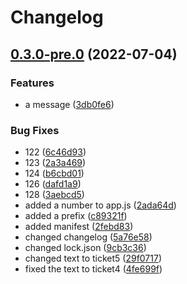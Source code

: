 # Changelog

## [0.3.0-pre.0](https://github.com/elaheabs/my-github-actions-2/compare/v0.2.7-pre.0...v0.3.0-pre.0) (2022-07-04)


### Features

* a message ([3db0fe6](https://github.com/elaheabs/my-github-actions-2/commit/3db0fe65c9eb5e59e0ce8bcac99b6b80e4abcf45))


### Bug Fixes

* 122 ([6c46d93](https://github.com/elaheabs/my-github-actions-2/commit/6c46d9383b693362a065e9b43eddef33b76c1ddd))
* 123 ([2a3a469](https://github.com/elaheabs/my-github-actions-2/commit/2a3a4693ed2c349ecc65e82d84e4f860bf843529))
* 124 ([b6cbd01](https://github.com/elaheabs/my-github-actions-2/commit/b6cbd01989e1a3d09fdc06eabbe436fe81745cc9))
* 126 ([dafd1a9](https://github.com/elaheabs/my-github-actions-2/commit/dafd1a972f40037e25df245e73532c92bc708471))
* 128 ([3aebcd5](https://github.com/elaheabs/my-github-actions-2/commit/3aebcd56fda9dfaa7c91479dbffa0b28fa7a7f78))
* added a number to app.js ([2ada64d](https://github.com/elaheabs/my-github-actions-2/commit/2ada64d18e323629ab8bdc0a0bce89c2f4170853))
* added a prefix ([c89321f](https://github.com/elaheabs/my-github-actions-2/commit/c89321f2027c0190c46a132dbb40f71f0032cdc6))
* added manifest ([2febd83](https://github.com/elaheabs/my-github-actions-2/commit/2febd833c6ae0526dc5076d7f993a473baa20359))
* changed changelog ([5a76e58](https://github.com/elaheabs/my-github-actions-2/commit/5a76e58bc30ad2c079597a44b6f4e2f0f9bcf968))
* changed lock.json ([9cb3c36](https://github.com/elaheabs/my-github-actions-2/commit/9cb3c36b9d11ec21ae5e13d92a31769bc3e4f2a1))
* changed text to ticket5 ([29f0717](https://github.com/elaheabs/my-github-actions-2/commit/29f0717a02a3327231e773a07e82ffa527693f5b))
* fixed the text to ticket4 ([4fe699f](https://github.com/elaheabs/my-github-actions-2/commit/4fe699f415e04b4d2788cbab788054afb4aadb46))
